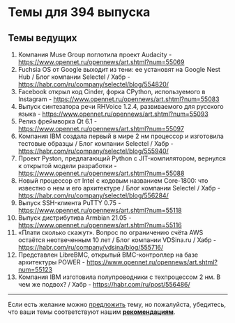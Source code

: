 # Темы для 394 выпуска

## Темы ведущих

1. Компания Muse Group поглотила проект Audacity - https://www.opennet.ru/opennews/art.shtml?num=55069
1. Fuchsia OS от Google выходит из тени: ее установят на Google Nest Hub / Блог компании Selectel / Хабр - https://habr.com/ru/company/selectel/blog/554820/
1. Facebook открыл код Cinder, форка CPython, используемого в Instagram - https://www.opennet.ru/opennews/art.shtml?num=55083
1. Выпуск синтезатора речи RHVoice 1.2.4, развиваемого для русского языка - https://www.opennet.ru/opennews/art.shtml?num=55093
1. Релиз фреймворка Qt 6.1 - https://www.opennet.ru/opennews/art.shtml?num=55097
1. Компания IBM создала первый в мире 2 нм процессор и изготовила тестовые образцы / Блог компании Selectel / Хабр - https://habr.com/ru/company/selectel/blog/555940/
1. Проект Pyston, предлагающий Python с JIT-компилятором, вернулся к открытой модели разработки - https://www.opennet.ru/opennews/art.shtml?num=55088
1. Новый процессор от Intel с кодовым названием Core-1800: что известно о нем и его архитектуре / Блог компании Selectel / Хабр - https://habr.com/ru/company/selectel/blog/556284/
1. Выпуск SSH-клиента PuTTY 0.75 - https://www.opennet.ru/opennews/art.shtml?num=55118
1. Выпуск дистрибутива Armbian 21.05 - https://www.opennet.ru/opennews/art.shtml?num=55116
1. «Плати сколько скажут». Вопрос по ограничению счёта AWS остаётся неотвеченным 10 лет / Блог компании VDSina.ru / Хабр - https://habr.com/ru/company/vdsina/blog/555716/
1. Представлен LibreBMC, открытый BMC-контроллер на базе архитектуры POWER - https://www.opennet.ru/opennews/art.shtml?num=55123
1. Компания IBM изготовила полупроводники с техпроцессом 2 нм. В чем же подвох? / Хабр - https://habr.com/ru/post/556486/
---

Если есть желание можно [предложить](themes_from_listeners.md) тему, но пожалуйста, убедитесь, что ваши темы соответствуют нашим **[рекомендациям](Recommendations_for_the_proposed_topics.md)**.

